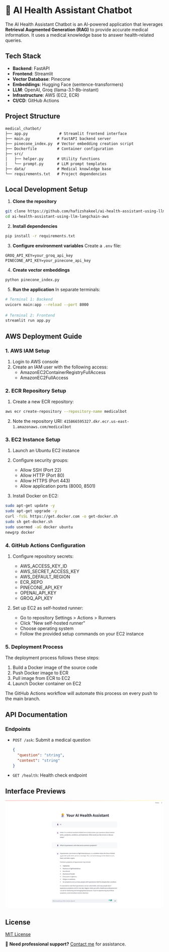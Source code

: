 # 🏥 AI Health Assistant Chatbot 

The AI Health Assistant Chatbot is an AI-powered application that leverages **Retrieval Augmented Generation (RAG)** to provide accurate medical information. It uses a medical knowledge base to answer health-related queries.


## Tech Stack

- **Backend**: FastAPI
- **Frontend**: Streamlit
- **Vector Database**: Pinecone
- **Embeddings**: Hugging Face (sentence-transformers)
- **LLM**: OpenAI, Groq (llama-3.1-8b-instant)
- **Infrastructure**: AWS (EC2, ECR)
- **CI/CD**: GitHub Actions

## Project Structure

```
medical_chatbot/
├── app.py              # Streamlit frontend interface
├── main.py            # FastAPI backend server
├── pinecone_index.py  # Vector embedding creation script
├── Dockerfile         # Container configuration
├── src/
│   ├── helper.py      # Utility functions
│   └── prompt.py      # LLM prompt templates
├── data/              # Medical knowledge base
└── requirements.txt   # Project dependencies
```

## Local Development Setup

1. **Clone the repository**
```bash
git clone https://github.com/hafizshakeel/ai-health-assistant-using-llm-langchain-aws.git
cd ai-health-assistant-using-llm-langchain-aws
```

2. **Install dependencies**
```bash
pip install -r requirements.txt
```

3. **Configure environment variables**
Create a `.env` file:
```env
GROQ_API_KEY=your_groq_api_key
PINECONE_API_KEY=your_pinecone_api_key
```

4. **Create vector embeddings**
```bash
python pinecone_index.py
```

5. **Run the application**
In separate terminals:
```bash
# Terminal 1: Backend
uvicorn main:app --reload --port 8000

# Terminal 2: Frontend
streamlit run app.py
```

## AWS Deployment Guide

### 1. AWS IAM Setup

1. Login to AWS console
2. Create an IAM user with the following access:
   - AmazonEC2ContainerRegistryFullAccess
   - AmazonEC2FullAccess

### 2. ECR Repository Setup

1. Create a new ECR repository:
```bash
aws ecr create-repository --repository-name medicalbot
```
2. Note the repository URI: 
   `415866595327.dkr.ecr.us-east-1.amazonaws.com/medicalbot`

### 3. EC2 Instance Setup

1. Launch an Ubuntu EC2 instance
2. Configure security groups:
   - Allow SSH (Port 22)
   - Allow HTTP (Port 80)
   - Allow HTTPS (Port 443)
   - Allow application ports (8000, 8501)

3. Install Docker on EC2:
```bash
sudo apt-get update -y
sudo apt-get upgrade -y
curl -fsSL https://get.docker.com -o get-docker.sh
sudo sh get-docker.sh
sudo usermod -aG docker ubuntu
newgrp docker
```

### 4. GitHub Actions Configuration

1. Configure repository secrets:
   - AWS_ACCESS_KEY_ID
   - AWS_SECRET_ACCESS_KEY
   - AWS_DEFAULT_REGION
   - ECR_REPO
   - PINECONE_API_KEY
   - OPENAI_API_KEY
   - GROQ_API_KEY

2. Set up EC2 as self-hosted runner:
   - Go to repository Settings > Actions > Runners
   - Click "New self-hosted runner"
   - Choose operating system
   - Follow the provided setup commands on your EC2 instance

### 5. Deployment Process

The deployment process follows these steps:
1. Build a Docker image of the source code
2. Push Docker image to ECR
3. Pull image from ECR to EC2
4. Launch Docker container on EC2

The GitHub Actions workflow will automate this process on every push to the main branch.

## API Documentation

### Endpoints

- `POST /ask`: Submit a medical question
  ```json
  {
    "question": "string",
    "context": "string"
  }
  ```
- `GET /health`: Health check endpoint

## Interface Previews

![Interface](data/front-end.png)


## License

[MIT License](LICENSE)


📩 **Need professional support?** [Contact me](mailto:hafizshakeel1997@gmail.com) for assistance.  

